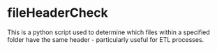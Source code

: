 # fileHeaderCheck

This is a python script used to determine which files within a specified folder have the same header - particularly useful for ETL processes.
